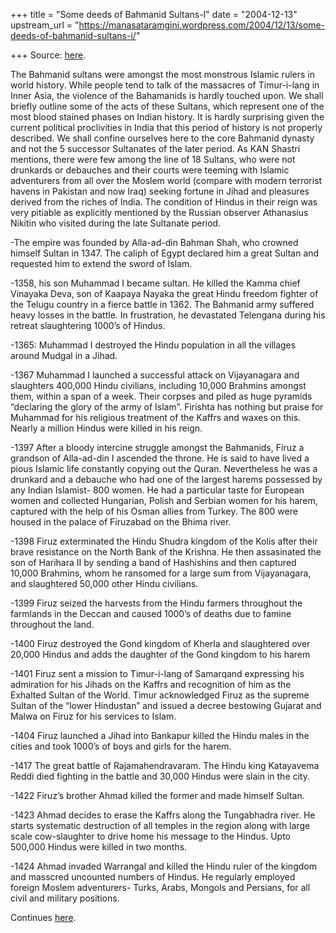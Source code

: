 +++
title = "Some deeds of Bahmanid Sultans-I"
date = "2004-12-13"
upstream_url = "https://manasataramgini.wordpress.com/2004/12/13/some-deeds-of-bahmanid-sultans-i/"

+++
Source: [here](https://manasataramgini.wordpress.com/2004/12/13/some-deeds-of-bahmanid-sultans-i/).

The Bahmanid sultans were amongst the most monstrous Islamic rulers in
world history. While people tend to talk of the massacres of
Timur-i-lang in Inner Asia, the violence of the Bahamanids is hardly
touched upon. We shall briefly outline some of the acts of these
Sultans, which represent one of the most blood stained phases on Indian
history. It is hardly surprising given the current political
proclivities in India that this period of history is not properly
described. We shall confine ourselves here to the core Bahmanid dynasty
and not the 5 successor Sultanates of the later period. As KAN Shastri
mentions, there were few among the line of 18 Sultans, who were not
drunkards or debauches and their courts were teeming with Islamic
adventurers from all over the Moslem world (compare with modern
terrorist havens in Pakistan and now Iraq) seeking fortune in Jihad and
pleasures derived from the riches of India. The condition of Hindus in
their reign was very pitiable as explicitly mentioned by the Russian
observer Athanasius Nikitin who visited during the late Sultanate
period.

-The empire was founded by Alla-ad-din Bahman Shah, who crowned himself
Sultan in 1347. The caliph of Egypt declared him a great Sultan and
requested him to extend the sword of Islam.

-1358, his son Muhammad I became sultan. He killed the Kamma chief
Vinayaka Deva, son of Kaapaya Nayaka the great Hindu freedom fighter of
the Telugu country in a fierce battle in 1362. The Bahmanid army
suffered heavy losses in the battle. In frustration, he devastated
Telengana during his retreat slaughtering 1000’s of Hindus.

-1365: Muhammad I destroyed the Hindu population in all the villages
around Mudgal in a Jihad.

-1367 Muhammad I launched a successful attack on Vijayanagara and
slaughters 400,000 Hindu civilians, including 10,000 Brahmins amongst
them, within a span of a week. Their corpses and piled as huge pyramids
“declaring the glory of the army of Islam”. Firishta has nothing but
praise for Muhammad for his religious treatment of the Kaffrs and waxes
on this. Nearly a million Hindus were killed in his reign.

-1397 After a bloody intercine struggle amongst the Bahmanids, Firuz a
grandson of Alla-ad-din I ascended the throne. He is said to have lived
a pious Islamic life constantly copying out the Quran. Nevertheless he
was a drunkard and a debauche who had one of the largest harems
possessed by any Indian Islamist- 800 women. He had a particular taste
for European women and collected Hungarian, Polish and Serbian women for
his harem, captured with the help of his Osman allies from Turkey. The
800 were housed in the palace of Firuzabad on the Bhima river.

-1398 Firuz exterminated the Hindu Shudra kingdom of the Kolis after
their brave resistance on the North Bank of the Krishna. He then
assasinated the son of Harihara II by sending a band of Hashishins and
then captured 10,000 Brahmins, whom he ransomed for a large sum from
Vijayanagara, and slaughtered 50,000 other Hindu civilians.

-1399 Firuz seized the harvests from the Hindu farmers throughout the
farmlands in the Deccan and caused 1000’s of deaths due to famine
throughout the land.

-1400 Firuz destroyed the Gond kingdom of Kherla and slaughtered over
20,000 Hindus and adds the daughter of the Gond kingdom to his harem

-1401 Firuz sent a mission to Timur-i-lang of Samarqand expressing his
admiration for his Jihads on the Kaffrs and recognition of him as the
Exhalted Sultan of the World. Timur acknowledged Firuz as the supreme
Sultan of the “lower Hindustan” and issued a decree bestowing Gujarat
and Malwa on Firuz for his services to Islam.

-1404 Firuz launched a Jihad into Bankapur killed the Hindu males in the
cities and took 1000’s of boys and girls for the harem.

-1417 The great battle of Rajamahendravaram. The Hindu king Katayavema
Reddi died fighting in the battle and 30,000 Hindus were slain in the
city.

-1422 Firuz’s brother Ahmad killed the former and made himself Sultan.

-1423 Ahmad decides to erase the Kaffrs along the Tungabhadra river. He
starts systematic destruction of all temples in the region along with
large scale cow-slaughter to drive home his message to the Hindus. Upto
500,000 Hindus were killed in two months.

-1424 Ahmad invaded Warrangal and killed the Hindu ruler of the kingdom
and masscred uncounted numbers of Hindus. He regularly employed foreign
Moslem adventurers- Turks, Arabs, Mongols and Persians, for all civil
and military positions.

Continues
[here](https://manasataramgini.wordpress.com/2004/12/18/deeds-of-the-bahmanid-sultans-ii/).


